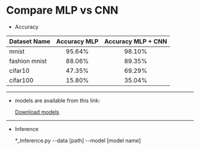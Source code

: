 # Compare MLP vs CNN


* Accuracy


|    Dataset Name           | Accuracy MLP | Accuracy MLP + CNN              |
| :----------- | :------: | :-------------: |
 mnist            | 95.64%   | 98.10%
 fashion mnist    | 88.06%   | 89.35%
 cifar10          | 47.35%   | 69.29%
 cifar100         | 15.80%   | 35.04%
 
 
 ----------------------------------------------------------------------------------------------------------------
 * models are available from this link:


     <a id="raw-url" href="https://drive.google.com/drive/folders/1G8uBvoNFiF3yFqKfHfaTrtLPsdpwHOVB?usp=sharing">Download models</a>
    
 -----------------------------------------------------------------------------------------------------------------
 * Inference
  
  
     *_Inference.py --data [path] --model [model name]


 
 
 

